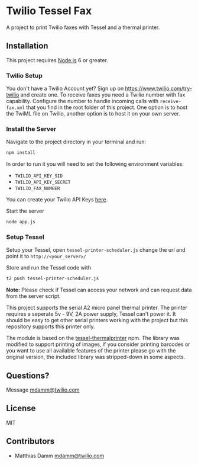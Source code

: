 # Twilio Tessel Fax

A project to print Twilio faxes with Tessel and a thermal printer.

## Installation

This project requires [Node.js](http://nodejs.org/) 6 or greater.

### Twilio Setup

You don't have a Twilio Account yet? Sign up on https://www.twilio.com/try-twilio and create one. To receive faxes you need a Twilio number with fax capability. Configure the number to handle incoming calls with `receive-fax.xml` that you find in the root folder of this project. One option is to host the TwiML file on Twilio, another option is to host it on your own server.

### Install the Server

Navigate to the project directory in your terminal and run:

```bash
npm install
```
In order to run it you will need to set the following environment variables:

- `TWILIO_API_KEY_SID`
- `TWILIO_API_KEY_SECRET`
- `TWILIO_FAX_NUMBER`

You can create your Twilio API Keys [here](https://www.twilio.com/console/voice/dev-tools/api-keys/). 

Start the server

```bash
node app.js
```

### Setup Tessel

Setup your Tessel, open `tessel-printer-scheduler.js` change the url and point it to `http://<your_server>/`  

Store and run the Tessel code with

```bash
t2 push tessel-printer-scheduler.js
```

**Note:**
Please check if Tessel can access your network and can request data from the server script.

This project supports the serial A2 micro panel thermal printer. The printer requires a seperate 5v - 9V, 2A power supply, Tessel can't power it. It should be easy to get other serial printers working with the project but this repository supports this printer only. 

The module is based on the [tessel-thermalprinter](https://www.npmjs.com/package/tessel-thermalprinter) npm. The library was modified to support printing of images, if you consider printing barcodes or you want to use all available features of the printer please go with the original version, the included library was stripped-down in some aspects.

## Questions?

Message [mdamm@twilio.com](mailto:mdamm@twilio.com) 

## License

MIT
	
## Contributors
	
- Matthias Damm <mdamm@twilio.com>
